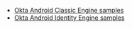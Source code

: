 * [Okta Android Classic Engine samples](https://github.com/okta/samples-android/tree/master/custom-sign-in)
* [Okta Android Identity Engine samples](https://github.com/okta/okta-idx-android/tree/master/app)
